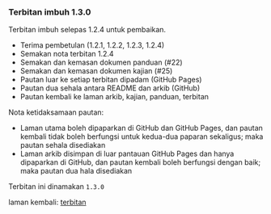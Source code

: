 ---
---

### Terbitan imbuh 1.3.0

Terbitan imbuh selepas 1.2.4 untuk pembaikan.

* Terima pembetulan (1.2.1, 1.2.2, 1.2.3, 1.2.4)
* Semakan nota terbitan 1.2.4
* Semakan dan kemasan dokumen panduan (#22)
* Semakan dan kemasan dokumen kajian (#25)
* Pautan luar ke setiap terbitan dipadam (GitHub Pages)
* Pautan dua sehala antara README dan arkib (GitHub)
* Pautan kembali ke laman arkib, kajian, panduan, terbitan

Nota ketidaksamaan pautan:

* Laman utama boleh dipaparkan di GitHub dan GitHub Pages,
dan pautan kembali tidak boleh berfungsi untuk kedua-dua
paparan sekaligus; maka pautan sehala disediakan
* Laman arkib disimpan di luar pantauan GitHub Pages dan
hanya dipaparkan di GitHub, dan pautan kembali boleh
berfungsi dengan baik; maka pautan dua hala disediakan

Terbitan ini dinamakan `1.3.0`

laman kembali: [terbitan][0]

  [0]: index.md
